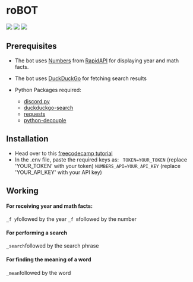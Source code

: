 # roBOT

![](https://img.shields.io/github/stars/danger-ahead/roBOT) ![](https://img.shields.io/github/forks/danger-ahead/roBOT) ![](https://img.shields.io/github/issues/danger-ahead/roBOT)

## Prerequisites
- The bot uses [Numbers](https://rapidapi.com/divad12/api/numbers-1) from [RapidAPI](https://rapidapi.com/marketplace) for displaying year and math facts.
- The bot uses [DuckDuckGo](https://duckduckgo.com/) for fetching search results

- Python Packages required:
	- [discord.py](https://pypi.org/project/discord.py/)
	- [duckduckgo-search](https://pypi.org/project/duckduckgo-search/)
	- [requests](https://pypi.org/project/requests/)
	- [python-decouple](https://pypi.org/project/python-decouple/)

## Installation
- Head over to this [freecodecamp tutorial](https://www.freecodecamp.org/news/create-a-discord-bot-with-python/)
- In the .env  file, paste the required keys as:
	` TOKEN=YOUR_TOKEN` (replace 'YOUR_TOKEN' with your token)
	`NUMBERS_API=YOUR_API_KEY` (replace 'YOUR_API_KEY' with your API key)

## Working
#### For receiving year and math facts:
`_f y`followed by the year
`_f m`followed by the number
#### For performing a search
`_search`followed by the search phrase
#### For finding the meaning of a word
`_mean`followed by the word